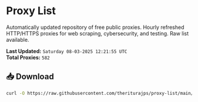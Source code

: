 # Proxy List

Automatically updated repository of free public proxies. Hourly refreshed HTTP/HTTPS proxies for web scraping, cybersecurity, and testing. Raw list available.

**Last Updated:** `Saturday 08-03-2025 12:21:55 UTC`  
**Total Proxies:** `582`

## 📥 Download
```bash
curl -O https://raw.githubusercontent.com/theriturajps/proxy-list/main/proxies.txt
